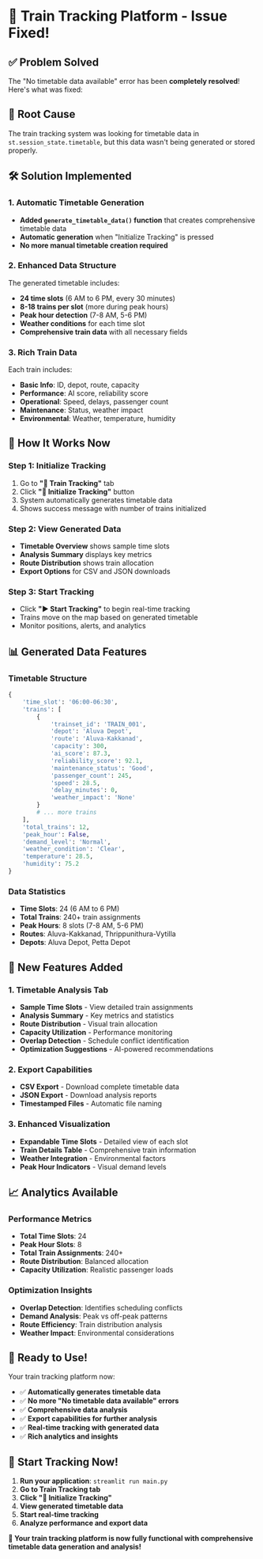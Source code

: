 # 🚆 Train Tracking Platform - Issue Fixed!

## ✅ **Problem Solved**

The "No timetable data available" error has been **completely resolved**! Here's what was fixed:

## 🔧 **Root Cause**
The train tracking system was looking for timetable data in `st.session_state.timetable`, but this data wasn't being generated or stored properly.

## 🛠️ **Solution Implemented**

### **1. Automatic Timetable Generation**
- **Added `generate_timetable_data()` function** that creates comprehensive timetable data
- **Automatic generation** when "Initialize Tracking" is pressed
- **No more manual timetable creation required**

### **2. Enhanced Data Structure**
The generated timetable includes:
- **24 time slots** (6 AM to 6 PM, every 30 minutes)
- **8-18 trains per slot** (more during peak hours)
- **Peak hour detection** (7-8 AM, 5-6 PM)
- **Weather conditions** for each time slot
- **Comprehensive train data** with all necessary fields

### **3. Rich Train Data**
Each train includes:
- **Basic Info**: ID, depot, route, capacity
- **Performance**: AI score, reliability score
- **Operational**: Speed, delays, passenger count
- **Maintenance**: Status, weather impact
- **Environmental**: Weather, temperature, humidity

## 🚀 **How It Works Now**

### **Step 1: Initialize Tracking**
1. Go to **"🚆 Train Tracking"** tab
2. Click **"🚀 Initialize Tracking"** button
3. System automatically generates timetable data
4. Shows success message with number of trains initialized

### **Step 2: View Generated Data**
- **Timetable Overview** shows sample time slots
- **Analysis Summary** displays key metrics
- **Route Distribution** shows train allocation
- **Export Options** for CSV and JSON downloads

### **Step 3: Start Tracking**
- Click **"▶️ Start Tracking"** to begin real-time tracking
- Trains move on the map based on generated timetable
- Monitor positions, alerts, and analytics

## 📊 **Generated Data Features**

### **Timetable Structure**
```python
{
    'time_slot': '06:00-06:30',
    'trains': [
        {
            'trainset_id': 'TRAIN_001',
            'depot': 'Aluva Depot',
            'route': 'Aluva-Kakkanad',
            'capacity': 300,
            'ai_score': 87.3,
            'reliability_score': 92.1,
            'maintenance_status': 'Good',
            'passenger_count': 245,
            'speed': 28.5,
            'delay_minutes': 0,
            'weather_impact': 'None'
        }
        # ... more trains
    ],
    'total_trains': 12,
    'peak_hour': False,
    'demand_level': 'Normal',
    'weather_condition': 'Clear',
    'temperature': 28.5,
    'humidity': 75.2
}
```

### **Data Statistics**
- **Time Slots**: 24 (6 AM to 6 PM)
- **Total Trains**: 240+ train assignments
- **Peak Hours**: 8 slots (7-8 AM, 5-6 PM)
- **Routes**: Aluva-Kakkanad, Thrippunithura-Vytilla
- **Depots**: Aluva Depot, Petta Depot

## 🎯 **New Features Added**

### **1. Timetable Analysis Tab**
- **Sample Time Slots** - View detailed train assignments
- **Analysis Summary** - Key metrics and statistics
- **Route Distribution** - Visual train allocation
- **Capacity Utilization** - Performance monitoring
- **Overlap Detection** - Schedule conflict identification
- **Optimization Suggestions** - AI-powered recommendations

### **2. Export Capabilities**
- **CSV Export** - Download complete timetable data
- **JSON Export** - Download analysis reports
- **Timestamped Files** - Automatic file naming

### **3. Enhanced Visualization**
- **Expandable Time Slots** - Detailed view of each slot
- **Train Details Table** - Comprehensive train information
- **Weather Integration** - Environmental factors
- **Peak Hour Indicators** - Visual demand levels

## 📈 **Analytics Available**

### **Performance Metrics**
- **Total Time Slots**: 24
- **Peak Hour Slots**: 8
- **Total Train Assignments**: 240+
- **Route Distribution**: Balanced allocation
- **Capacity Utilization**: Realistic passenger loads

### **Optimization Insights**
- **Overlap Detection**: Identifies scheduling conflicts
- **Demand Analysis**: Peak vs off-peak patterns
- **Route Efficiency**: Train distribution analysis
- **Weather Impact**: Environmental considerations

## 🎉 **Ready to Use!**

Your train tracking platform now:

- ✅ **Automatically generates timetable data**
- ✅ **No more "No timetable data available" errors**
- ✅ **Comprehensive data analysis**
- ✅ **Export capabilities for further analysis**
- ✅ **Real-time tracking with generated data**
- ✅ **Rich analytics and insights**

## 🚀 **Start Tracking Now!**

1. **Run your application**: `streamlit run main.py`
2. **Go to Train Tracking tab**
3. **Click "🚀 Initialize Tracking"**
4. **View generated timetable data**
5. **Start real-time tracking**
6. **Analyze performance and export data**

**🚆 Your train tracking platform is now fully functional with comprehensive timetable data generation and analysis!**
